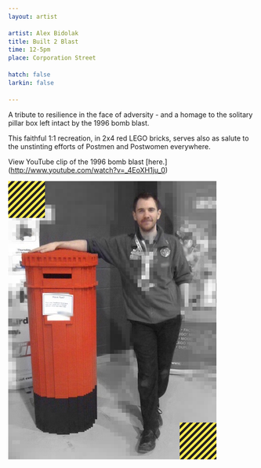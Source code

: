 ```yaml
---
layout: artist

artist: Alex Bidolak
title: Built 2 Blast
time: 12-5pm
place: Corporation Street

hatch: false
larkin: false

---
```


A tribute to resilience in the face of adversity - and a homage to the solitary pillar box left intact by the 1996 bomb blast.  

This faithful 1:1 recreation, in 2x4 red LEGO bricks, serves also as salute to the unstinting efforts of Postmen and Postwomen everywhere.   

View YouTube clip of the 1996 bomb blast [here.] (http://www.youtube.com/watch?v=_4EoXH1ju_0)   

![Built 2 Blast](Bidolak.jpg)
